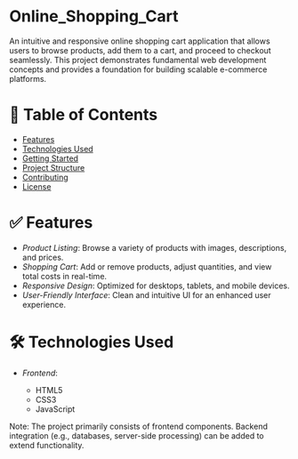# Online_Shopping_Cart

An intuitive and responsive online shopping cart application that allows users to browse products, add them to a cart, and proceed to checkout seamlessly. This project demonstrates fundamental web development concepts and provides a foundation for building scalable e-commerce platforms.

# 📌 Table of Contents

* [Features](#features)
* [Technologies Used](#technologies-used)
* [Getting Started](#getting-started)
* [Project Structure](#project-structure)
* [Contributing](#contributing)
* [License](#license)

# ✅ Features

* *Product Listing*: Browse a variety of products with images, descriptions, and prices.
* *Shopping Cart*: Add or remove products, adjust quantities, and view total costs in real-time.
* *Responsive Design*: Optimized for desktops, tablets, and mobile devices.
* *User-Friendly Interface*: Clean and intuitive UI for an enhanced user experience.

# 🛠 Technologies Used

* *Frontend*:

  * HTML5
  * CSS3
  * JavaScript

Note: The project primarily consists of frontend components. Backend integration (e.g., databases, server-side processing) can be added to extend functionality.
